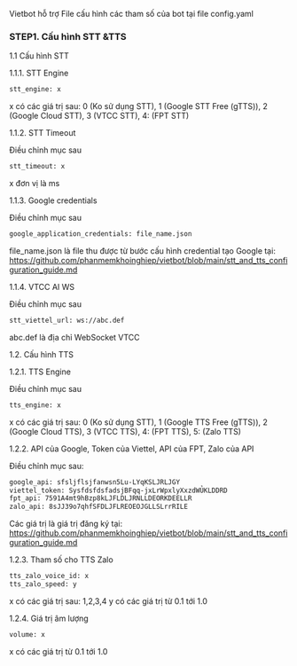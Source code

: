 
Vietbot hỗ trợ File cấu hình các tham số của bot tại file config.yaml

### STEP1. Cấu hình STT &TTS

1.1 Cấu hình STT

1.1.1. STT Engine

```sh
stt_engine: x
```
x có các giá trị sau: 0 (Ko sử dụng STT), 1 (Google STT Free (gTTS)), 2 (Google Cloud STT), 3 (VTCC STT), 4: (FPT STT)

1.1.2. STT Timeout

Điều chỉnh mục sau
```sh
stt_timeout: x
```
x đơn vị là ms

1.1.3. Google credentials

Điều chỉnh mục sau
```sh
google_application_credentials: file_name.json
```
file_name.json là file thu được từ bước cấu hình credential tạo Google tại: https://github.com/phanmemkhoinghiep/vietbot/blob/main/stt_and_tts_configuration_guide.md

1.1.4. VTCC AI WS

Điều chỉnh mục sau
```sh
stt_viettel_url: ws://abc.def
```
abc.def là địa chỉ WebSocket VTCC

1.2. Cấu hình TTS

1.2.1. TTS Engine

Điều chỉnh mục sau
```sh
tts_engine: x
```
x có các giá trị sau: 0 (Ko sử dụng STT), 1 (Google TTS Free (gTTS)), 2 (Google Cloud TTS), 3 (VTCC TTS), 4: (FPT TTS), 5: (Zalo TTS)

1.2.2. API của Google, Token của Viettel, API của FPT, Zalo của API

Điều chỉnh mục sau:

```sh
google_api: sfsljflsjfanwsn5Lu-LYqKSLJRLJGY
viettel_token: SysfdsfdsfadsjBFqq-jxLrWpxlyXxzdWỦKLDDRD
fpt_api: 7591A4mt9hBzp8kLJFLDLJRNLLDEORKDEELLR
zalo_api: 8sJJ39o7qhfSFDLJFLREOEOJGLLSLrrRILE
```
Các giá trị là giá trị đăng ký tại: https://github.com/phanmemkhoinghiep/vietbot/blob/main/stt_and_tts_configuration_guide.md

1.2.3. Tham số cho TTS Zalo
```sh
tts_zalo_voice_id: x
tts_zalo_speed: y
```
x có các giá trị sau: 1,2,3,4
y có các giá trị từ 0.1 tới 1.0

1.2.4. Giá trị âm lượng
```sh
volume: x
```
x có các giá trị từ 0.1 tới 1.0
